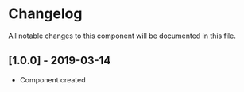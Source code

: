# Changelog
All notable changes to this component will be documented in this file.

## [1.0.0] - 2019-03-14
- Component created

